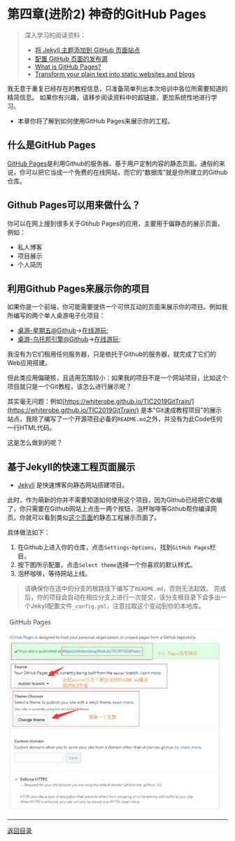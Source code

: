 # 第四章(进阶2) 神奇的GitHub Pages
> 深入学习的阅读资料：
> - [将 Jekyll 主题添加到 GitHub 页面站点](https://help.github.com/cn/articles/adding-a-jekyll-theme-to-your-github-pages-site-with-the-jekyll-theme-chooser)
> - [配置 GitHub 页面的发布源](https://help.github.com/cn/articles/configuring-a-publishing-source-for-github-pages)
> - [What is GitHub Pages?](https://pages.github.com/)
> - [Transform your plain text into static websites and blogs](https://jekyllrb.com/)

我无意于重复已经存在的教程信息，只准备简单列出本次培训中各位所需要知道的精简信息。
如果你有兴趣，请移步阅读资料中的超链接，更加系统性地进行学习。

- 本章你将了解到如何使用GitHub Pages来展示你的工程。

## 什么是GitHub Pages

[GitHub Pages](https://pages.github.com/)是利用Github的服务器、基于用户定制内容的静态页面。通俗的来说，你可以把它当成一个免费的在线网站，而它的“数据库”就是你所建立的Github仓库。

## Github Pages可以用来做什么？

你可以在网上搜到很多关于Gtihub Pages的应用，主要用于偏静态的展示页面，例如：

- 私人博客
- 项目展示
- 个人简历

## 利用Github Pages来展示你的项目

如果你是一个前端，你可能需要提供一个可供互动的页面来展示你的项目。例如我所编写的两个单人桌游电子化项目：

- [桌游-星期五@Github](https://github.com/WhiteRobe/BoardGame-Friday)->[在线游玩](https://whiterobe.github.io/BoardGame-Friday/);
- [桌游-乌托邦引擎@Github](https://github.com/WhiteRobe/UBE)->[在线游玩](https://whiterobe.github.io/UBE/);

我没有为它们租用任何服务器，只是依托于Github的服务器，就完成了它们的Web应用搭建。

但此类应用偏硬核，且适用范围较小：如果我的项目不是一个网站项目，比如这个项目就只是一个Git教程，该怎么进行展示呢？

其实毫无问题：例如[https://whiterobe.github.io/TIC2019GitTrain/](https://whiterobe.github.io/TIC2019GitTrain/) 是本"Git速成教程项目"的展示站点，我除了编写了一个开源项目必备的`README.md`之外，并没有为此Code任何一行HTML代码。

这是怎么做到的呢？

## 基于Jekyll的快速工程页面展示

- [Jekyll](https://github.com/jekyll/jekyll) 是快速博客向静态网站搭建项目。

此时，作为萌新的你并不需要知道如何使用这个项目，因为Github已经把它收编了，你只需要在Github网站上点击一两个按钮，泡杯咖啡等Github帮你编译网页，你就可以看到类似[这个页面](https://whiterobe.github.io/TIC2019GitTrain/)的静态工程展示页面了。

具体做法如下：

1. 在Github上进入你的仓库，点击`Settings`-`Options`，找到`GitHub Pages`栏目。
2. 按下图所示配置，点击`Select theme`选择一个你喜欢的默认样式。
3. 泡杯咖啡，等待网站上线。

> 请确保你在选中的分支的根路径下编写了`README.md`，否则无法起效。
> 完成后，你的项目会自动在相应分支上进行一次提交，该分支根目录下会多出一个Jekyll配置文件`_config.yml`，注意拉取这个变动到你的本地库。

![](../pic/GithubPages.jpg)

---

[返回目录](../README.md)